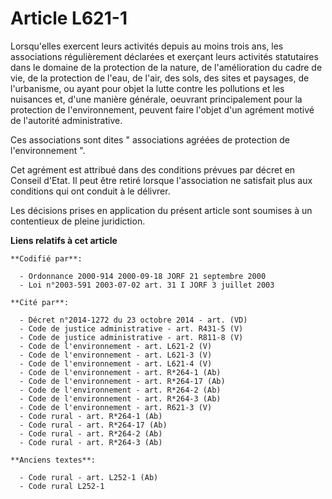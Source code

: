 # Article L621-1

Lorsqu'elles exercent leurs activités depuis au moins trois ans, les associations régulièrement déclarées et exerçant leurs
activités statutaires dans le domaine de la protection de la nature, de l'amélioration du cadre de vie, de la protection de
l'eau, de l'air, des sols, des sites et paysages, de l'urbanisme, ou ayant pour objet la lutte contre les pollutions et les
nuisances et, d'une manière générale, oeuvrant principalement pour la protection de l'environnement, peuvent faire l'objet
d'un agrément motivé de l'autorité administrative.

Ces associations sont dites " associations agréées de protection de l'environnement ".

Cet agrément est attribué dans des conditions prévues par décret en Conseil d'Etat. Il peut être retiré lorsque l'association
ne satisfait plus aux conditions qui ont conduit à le délivrer.

Les décisions prises en application du présent article sont soumises à un contentieux de pleine juridiction.

**Liens relatifs à cet article**

	**Codifié par**:

	  - Ordonnance 2000-914 2000-09-18 JORF 21 septembre 2000
	  - Loi n°2003-591 2003-07-02 art. 31 I JORF 3 juillet 2003

	**Cité par**:

	  - Décret n°2014-1272 du 23 octobre 2014 - art. (VD)
	  - Code de justice administrative - art. R431-5 (V)
	  - Code de justice administrative - art. R811-8 (V)
	  - Code de l'environnement - art. L621-2 (V)
	  - Code de l'environnement - art. L621-3 (V)
	  - Code de l'environnement - art. L621-4 (V)
	  - Code de l'environnement - art. R*264-1 (Ab)
	  - Code de l'environnement - art. R*264-17 (Ab)
	  - Code de l'environnement - art. R*264-2 (Ab)
	  - Code de l'environnement - art. R*264-3 (Ab)
	  - Code de l'environnement - art. R621-3 (V)
	  - Code rural - art. R*264-1 (Ab)
	  - Code rural - art. R*264-17 (Ab)
	  - Code rural - art. R*264-2 (Ab)
	  - Code rural - art. R*264-3 (Ab)

	**Anciens textes**:

	  - Code rural - art. L252-1 (Ab)
	  - Code rural L252-1
